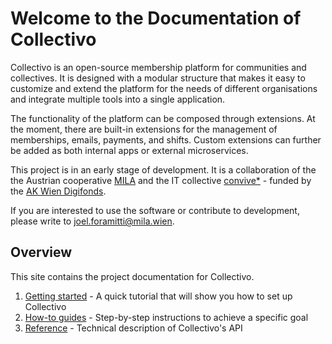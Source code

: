 # Welcome to the Documentation of Collectivo

Collectivo is an open-source membership platform for communities and collectives.
It is designed with a modular structure that makes it easy to customize and extend
the platform for the needs of different organisations and integrate
multiple tools into a single application.

The functionality of the platform can be composed through extensions.
At the moment, there are built-in extensions for the management of memberships, emails,
payments, and shifts. Custom extensions can further be added as both internal apps
or external microservices.

This project is in an early stage of development. It is a collaboration of the
the Austrian cooperative [MILA](https://mila.wien/) and the IT collective
[convive\*](http://convive.io/) - funded by the
[AK Wien Digifonds](https://wien.arbeiterkammer.at/digifonds).

If you are interested to use the software or contribute to development,
please write to [joel.foramitti@mila.wien](mailto:joel.foramitti@mila.wien).

## Overview

This site contains the project documentation for Collectivo.

1. [Getting started](getting_started.md) - A quick tutorial that will show you how to set up Collectivo
2. [How-to guides](how_to_guides.md) - Step-by-step instructions to achieve a specific goal
3. [Reference](reference.md) - Technical description of Collectivo's API
